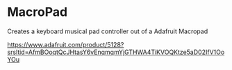 # MacroPad
Creates a keyboard musical pad controller out of a Adafruit Macropad

https://www.adafruit.com/product/5128?srsltid=AfmBOoqtQcJHtasY6vEnqmqmYjGTHWA4TiKVOQKtze5aD02IfV1OoYOu
